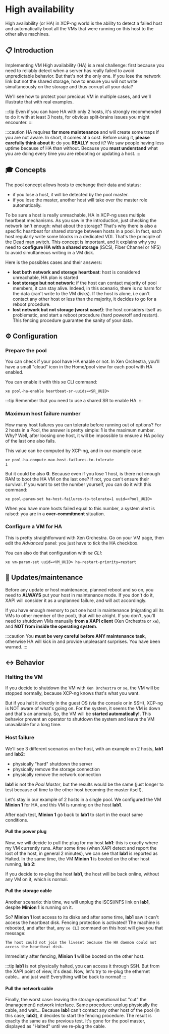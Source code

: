 # High availability

High availability (or HA) in XCP-ng world is the ability to detect a failed host and automatically boot all the VMs that were running on this host to the other alive machines.

## 📋 Introduction

Implementing VM High availability (HA) is a real challenge: first because you need to reliably detect when a server has really failed to avoid unpredictable behavior. But that's not the only one. If you lose the network link but not the shared storage, how to ensure you will not write simultaneously on the storage and thus corrupt all your data?

We'll see how to protect your precious VM in multiple cases, and we'll illustrate that with real examples.

:::tip
Even if you can have HA with only 2 hosts, it's strongly recommended to do it with at least 3 hosts, for obvious split-brains issues you might encounter.
:::

:::caution
HA requires **far more maintenance** and will create some traps if you are not aware. In short, it comes at a cost. Before using it, **please carefully think about it**: do you **REALLY** need it? We saw people having less uptime because of HA than without. Because you **must understand** what you are doing every time you are rebooting or updating a host.
:::

## 🎓 Concepts

The pool concept allows hosts to exchange their data and status:

* if you lose a host, it will be detected by the pool master.
* if you lose the master, another host will take over the master role automatically.

To be sure a host is really unreachable, HA in XCP-ng uses multiple heartbeat mechanisms. As you saw in the introduction, just checking the network isn't enough: what about the storage? That's why there is also a specific heartbeat for shared storage between hosts in a pool. In fact, each host regularly write some blocks in a dedicated VDI. That's the principle of the [Dead man switch](http://en.wikipedia.org/wiki/Dead_man%27s_switch). This concept is important, and it explains why you need to **configure HA with a shared storage** (iSCSI, Fiber Channel or NFS) to avoid simultaneous writing in a VM disk.

Here is the possibles cases and their answers:

* **lost both network and storage heartbeat**: host is considered unreachable, HA plan is started
* **lost storage but not network**: if the host can contact majority of pool members, it can stay alive. Indeed, in this scenario, there is no harm for the data (can't write to the VM disks). If the host is alone, i.e can't contact any other host or less than the majority, it decides to go for a reboot procedure.
* **lost network but not storage (worst case!)**: the host considers itself as problematic, and start a reboot procedure (hard poweroff and restart). This fencing procedure guarantee the sanity of your data.

## ⚙️ Configuration

### Prepare the pool

You can check if your pool have HA enable or not. In Xen Orchestra, you'll have a small "cloud" icon in the Home/pool view for each pool with HA enabled.

You can enable it with this xe CLI command:

```
xe pool-ha-enable heartbeat-sr-uuids=<SR_UUID>
```

:::tip
Remember that you need to use a shared SR to enable HA.
:::

### Maximum host failure number

How many host failures you can tolerate before running out of options? For 2 hosts in a Pool, the answer is pretty simple: **1** is the maximum number. Why? Well, after loosing one host, it will be impossible to ensure a HA policy of the last one also fails.

This value can be computed by XCP-ng, and in our example case:

```
xe pool-ha-compute-max-host-failures-to-tolerate
1
```

But it could be also **0**. Because even if you lose 1 host, is there not enough RAM to boot the HA VM on the last one? If not, you can't ensure their survival. If you want to set the number yourself, you can do it with this command:

```
xe pool-param-set ha-host-failures-to-tolerate=1 uuid=<Pool_UUID>
```

When you have more hosts failed equal to this number, a system alert is raised: you are in a **over-commitment** situation.

### Configure a VM for HA

This is pretty straightforward with Xen Orchestra. Go on your VM page, then edit the *Advanced* panel: you just have to tick the HA checkbox.

You can also do that configuration with *xe CLI*:

```
xe vm-param-set uuid=<VM_UUID> ha-restart-priority=restart
```

## 🔧 Updates/maintenance

Before any update or host maintenance, planned reboot and so on, you need to **ALWAYS** put your host in maintenance mode. If you don't do it, XAPI will consider it as a unplanned failure, and will act accordingly.

If you have enough memory to put one host in maintenance (migrating all its VMs to other member of the pool), that will be alright. If you don't, you'll need to shutdown VMs manually **from a XAPI client** (Xen Orchestra or `xe`), and **NOT from inside the operating system**.

:::caution
You **must be very careful before ANY maintenance task**, otherwise HA will kick in and provide unpleasant surprises. You have been warned.
:::

## ↔️ Behavior

### Halting the VM

If you decide to shutdown the VM with `Xen Orchestra` or `xe`, the VM will be stopped normally, because XCP-ng knows that's what you want.

But if you halt it directly in the guest OS (via the console or in SSH), XCP-ng is NOT aware of what's going on. For the system, it seems the VM is down and that's an anomaly. So, the VM will be **started automatically!**. This behavior prevent an operator to shutdown the system and leave the VM unavailable for a long time.

### Host failure

We'll see 3 different scenarios on the host, with an example on 2 hosts, **lab1** and **lab2**:

* physically "hard" shutdown the server
* physically remove the storage connection
* physically remove the network connection

**lab1** is not the *Pool Master*, but the results would be the same (just longer to test because of time to the other host becoming the master itself).

Let's stay in our example of 2 hosts in a single pool. We configured the VM **Minion 1** for HA, and this VM is running on the host **lab1**.

After each test, **Minion 1** go back to **lab1** to start in the exact same conditions.

#### Pull the power plug

Now, we will decide to pull the plug for my host **lab1**:  this is exactly where my VM currently runs. After some time (when XAPI detect and report the lost of the host, in general 2 minutes), we can see that **lab1** is reported as Halted. In the same time, the VM **Minion 1** is booted on the other host running, **lab 2**:

If you decide to re-plug the host **lab1**, the host will be back online, without any VM on it, which is normal.

#### Pull the storage cable

Another scenario: this time, we will unplug the iSCSI/NFS link on **lab1**, despite **Minion 1** is running on it.

So? **Minion 1** lost access to its disks and after some time, **lab1** saw it can't access the heartbeat disk. Fencing protection is activated! The machine is rebooted, and after that, any `xe CLI` command on this host will give you that message:

```
The host could not join the liveset because the HA daemon could not access the heartbeat disk.
```

Immediatly after fencing, **Minion 1** will be booted on the other host.

:::tip
**lab1** is not physically halted, you can access it through SSH. But from the XAPI point of view, it's dead. Now, let's try to re-plug the ethernet cable... and just wait! Everything will be back to normal!
:::

#### Pull the network cable

Finally, the worst case: leaving the storage operational but "cut" the (management) network interface. Same procedure: unplug physically the cable, and wait... Because **lab1** can't contact any other host of the pool (in this case, **lab2**), it decides to start the fencing procedure. The result is exaclty the same as the previous test. It's gone for the pool master, displayed as "Halted" until we re-plug the cable.
